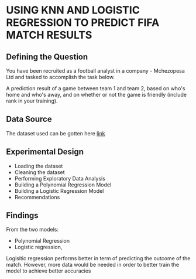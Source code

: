 # USING KNN AND LOGISTIC REGRESSION TO PREDICT FIFA MATCH RESULTS

## Defining the Question
You have been recruited as a football analyst in a company - Mchezopesa Ltd and tasked to accomplish the task below.

A prediction result of a game between team 1 and team 2, based on who's home and who's away, and on whether or not the game is friendly (include rank in your training).
## Data Source
The dataset used can be gotten here [link](https://drive.google.com/open?id=1BYUqaEEnFtAe5lvzJh9lpVpR2MAvERUc)
## Experimental Design
* Loading the dataset
* Cleaning the dataset
* Performing Exploratory Data Analysis
* Building a Polynomial Regression Model
* Building a Logistic Regression Model
* Recommendations

## Findings
From the two models:

 - Polynomial Regression
 - Logistic regression,

Logisitic regression performs better in term of predicting the outcome of the match. However, more data would be needed in order to better train the model to achieve better accuracies
